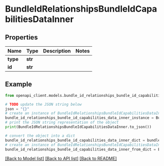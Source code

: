 # BundleIdRelationshipsBundleIdCapabilitiesDataInner


## Properties

Name | Type | Description | Notes
------------ | ------------- | ------------- | -------------
**type** | **str** |  | 
**id** | **str** |  | 

## Example

```python
from openapi_client.models.bundle_id_relationships_bundle_id_capabilities_data_inner import BundleIdRelationshipsBundleIdCapabilitiesDataInner

# TODO update the JSON string below
json = "{}"
# create an instance of BundleIdRelationshipsBundleIdCapabilitiesDataInner from a JSON string
bundle_id_relationships_bundle_id_capabilities_data_inner_instance = BundleIdRelationshipsBundleIdCapabilitiesDataInner.from_json(json)
# print the JSON string representation of the object
print(BundleIdRelationshipsBundleIdCapabilitiesDataInner.to_json())

# convert the object into a dict
bundle_id_relationships_bundle_id_capabilities_data_inner_dict = bundle_id_relationships_bundle_id_capabilities_data_inner_instance.to_dict()
# create an instance of BundleIdRelationshipsBundleIdCapabilitiesDataInner from a dict
bundle_id_relationships_bundle_id_capabilities_data_inner_from_dict = BundleIdRelationshipsBundleIdCapabilitiesDataInner.from_dict(bundle_id_relationships_bundle_id_capabilities_data_inner_dict)
```
[[Back to Model list]](../README.md#documentation-for-models) [[Back to API list]](../README.md#documentation-for-api-endpoints) [[Back to README]](../README.md)


